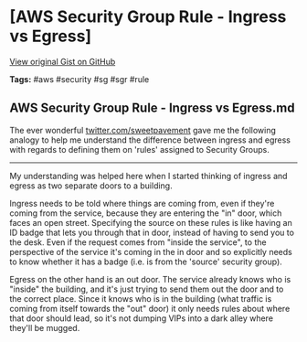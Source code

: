 # [AWS Security Group Rule - Ingress vs Egress] 

[View original Gist on GitHub](https://gist.github.com/Integralist/050debbb72e596c882ce609187fd3d52)

**Tags:** #aws #security #sg #sgr #rule

## AWS Security Group Rule - Ingress vs Egress.md

The ever wonderful [twitter.com/sweetpavement](https://twitter.com/sweetpavement) gave me the following analogy to help me understand the difference between ingress and egress with regards to defining them on 'rules' assigned to Security Groups.

---

My understanding was helped here when I started thinking of ingress and egress as two separate doors to a building.

Ingress needs to be told where things are coming from, even if they're coming from the service, because they are entering the "in" door, which faces an open street. Specifying the source on these rules is like having an ID badge that lets you through that in door, instead of having to send you to the desk. Even if the request comes from "inside the service", to the perspective of the service it's coming in the in door and so explicitly needs to know whether it has a badge (i.e. is from the 'source' security group).

Egress on the other hand is an out door. The service already knows who is "inside" the building, and it's just trying to send them out the door and to the correct place. Since it knows who is in the building (what traffic is coming from itself towards the "out" door) it only needs rules about where that door should lead, so it's not dumping VIPs into a dark alley where they'll be mugged.


